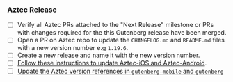 ### Aztec Release

- [ ] Verify all Aztec PRs attached to the "Next Release" milestone or PRs with changes required for the this Gutenberg release have been merged.
- [ ] Open a PR on Aztec repo to update the `CHANGELOG.md` and `README.md` files with a new version number e.g `1.19.6`.
- [ ] Create a new release and name it with the new version number.
- [ ] [Follow these instructions to update Aztec-iOS and Aztec-Android](https://github.com/wordpress-mobile/release-toolkit-gutenberg-mobile/blob/HEAD/Releasing.md#updating-aztec).
- [ ] [Update the Aztec version references in `gutenberg-mobile` and `gutenberg`](https://github.com/wordpress-mobile/release-toolkit-gutenberg-mobile/blob/HEAD/Releasing.md#updating-aztec)
